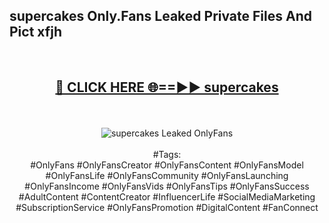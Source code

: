 <h2>supercakes Only.Fans Leaked Private Files And Pict xfjh</h2>
<br>
<div align="center">
<h2><a href="https://mediafiles.top/supercakes" rel="nofollow">🔴 CLICK HERE 🌐==►► supercakes</a></h2>
<br>
<br>
<a href="https://mediafiles.top/supercakes" rel="nofollow" data-target="animated-image.originalLink"><img src="https://i.ibb.co.com/WyWwxjT/player-gif2.gif" alt="supercakes Leaked OnlyFans" style="max-width: 100%; display: inline-block;" data-target="animated-image.originalImage"></a>
<br><br>
#Tags:
<br>
#OnlyFans #OnlyFansCreator #OnlyFansContent #OnlyFansModel #OnlyFansLife #OnlyFansCommunity #OnlyFansLaunching #OnlyFansIncome #OnlyFansVids #OnlyFansTips #OnlyFansSuccess #AdultContent #ContentCreator #InfluencerLife #SocialMediaMarketing #SubscriptionService #OnlyFansPromotion #DigitalContent #FanConnect
</div>
<br>